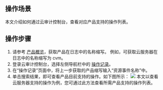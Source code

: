
## 操作场景

本文介绍如何通过云审计控制台，查看对应产品支持的操作列表。


## 操作步骤

1. 请参考 [产品概览](https://cloud.tencent.com/document/product/629/46786)，获取产品在日志中的名称缩写。
例如，可获取云服务器在日志中的名称缩写为 cvm。
2. 登录云审计控制台，选择左侧导航栏中的 [操作记录](https://console.cloud.tencent.com/cloudaudit)。
3. 在“操作记录”页面中，将上一步获取的产品缩写输入“资源事件名称”中。
4. 单击搜索结果，即可查看产品目前支持的操作。如下图所示：
![](https://qcloudimg.tencent-cloud.cn/raw/30bd0a38c23a33ff187d2f58c1deb434.png)
本文以查看云服务器支持的操作为例，您可通过此方法查看所需产品支持的操作列表。
